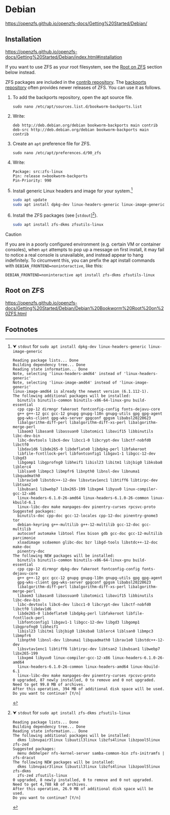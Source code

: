 # Debian

https://openzfs.github.io/openzfs-docs/Getting%20Started/Debian/





## Installation

https://openzfs.github.io/openzfs-docs/Getting%20Started/Debian/index.html#installation

If you want to use ZFS as your root filesystem, see the [Root on ZFS](#root-on-zfs) section below instead.

ZFS packages are included in the [contrib repository](https://packages.debian.org/source/zfs-linux). The [backports repository](https://backports.debian.org/Instructions/) often provides newer releases of ZFS. You can use it as follows.

1. To add the backports repository, open the apt source file.

    ```
    sudo nano /etc/apt/sources.list.d/bookworm-backports.list
    ```

1. Write:

    ```
    deb http://deb.debian.org/debian bookworm-backports main contrib
    deb-src http://deb.debian.org/debian bookworm-backports main contrib
    ```

1. Create an `apt` preference file for ZFS.

    ```
    sudo nano /etc/apt/preferences.d/90_zfs
    ```

1. Write:

    ```
    Package: src:zfs-linux
    Pin: release n=bookworm-backports
    Pin-Priority: 990
    ```

1. Install generic Linux headers and image for your system.[^out1]

    ```sh
    sudo apt update
    sudo apt install dpkg-dev linux-headers-generic linux-image-generic
    ```

1. Install the ZFS packages (see [`stdout`][^out2]).

    ```sh
    sudo apt install zfs-dkms zfsutils-linux 
    ```

> [!Caution]
> If you are in a poorly configured environment (e.g. certain VM or container consoles), when `apt` attempts to pop up a message on first install, it may fail to notice a real console is unavailable, and instead appear to hang indefinitely. To circumvent this, you can prefix the apt install commands with `DEBIAN_FRONTEND=noninteractive`, like this:
>
> ```
> DEBIAN_FRONTEND=noninteractive apt install zfs-dkms zfsutils-linux
> ```





## Root on ZFS

https://openzfs.github.io/openzfs-docs/Getting%20Started/Debian/Debian%20Bookworm%20Root%20on%20ZFS.html





## Footnotes

[^out1]: ⮟ `stdout` for `sudo apt install dpkg-dev linux-headers-generic linux-image-generic`  
    ```
    Reading package lists... Done
    Building dependency tree... Done
    Reading state information... Done
    Note, selecting 'linux-headers-amd64' instead of 'linux-headers-generic'
    Note, selecting 'linux-image-amd64' instead of 'linux-image-generic'
    linux-image-amd64 is already the newest version (6.1.112-1).
    The following additional packages will be installed:
      binutils binutils-common binutils-x86-64-linux-gnu build-essential 
      cpp cpp-12 dirmngr fakeroot fontconfig-config fonts-dejavu-core 
      g++ g++-12 gcc gcc-12 gnupg gnupg-l10n gnupg-utils gpg gpg-agent 
      gpg-wks-client gpg-wks-server gpgconf gpgsm libabsl20220623 
      libalgorithm-diff-perl libalgorithm-diff-xs-perl libalgorithm-merge-perl 
      libaom3 libasan8 libassuan0 libatomic1 libavif15 libbinutils libc-dev-bin 
      libc-devtools libc6-dev libcc1-0 libcrypt-dev libctf-nobfd0 libctf0 
      libdav1d6 libde265-0 libdeflate0 libdpkg-perl libfakeroot 
      libfile-fcntllock-perl libfontconfig1 libgav1-1 libgcc-12-dev libgd3 
      libgomp1 libgprofng0 libheif1 libisl23 libitm1 libjbig0 libksba8 liblerc4 
      liblsan0 libmpc3 libmpfr6 libnpth0 libnsl-dev libnuma1 libquadmath0 
      librav1e0 libstdc++-12-dev libsvtav1enc1 libtiff6 libtirpc-dev libtsan2 
      libubsan1 libwebp7 libx265-199 libxpm4 libyuv0 linux-compiler-gcc-12-x86 
      linux-headers-6.1.0-26-amd64 linux-headers-6.1.0-26-common linux-kbuild-6.1 
      linux-libc-dev make manpages-dev pinentry-curses rpcsvc-proto
    Suggested packages:
      binutils-doc cpp-doc gcc-12-locales cpp-12-doc pinentry-gnome3 tor 
      debian-keyring g++-multilib g++-12-multilib gcc-12-doc gcc-multilib 
      autoconf automake libtool flex bison gdb gcc-doc gcc-12-multilib parcimonie 
      xloadimage scdaemon glibc-doc bzr libgd-tools libstdc++-12-doc make-doc 
      pinentry-doc
    The following NEW packages will be installed:
      binutils binutils-common binutils-x86-64-linux-gnu build-essential 
      cpp cpp-12 dirmngr dpkg-dev fakeroot fontconfig-config fonts-dejavu-core 
      g++ g++-12 gcc gcc-12 gnupg gnupg-l10n gnupg-utils gpg gpg-agent 
      gpg-wks-client gpg-wks-server gpgconf gpgsm libabsl20220623 
      libalgorithm-diff-perl libalgorithm-diff-xs-perl libalgorithm-merge-perl 
      libaom3 libasan8 libassuan0 libatomic1 libavif15 libbinutils libc-dev-bin 
      libc-devtools libc6-dev libcc1-0 libcrypt-dev libctf-nobfd0 libctf0 libdav1d6 
      libde265-0 libdeflate0 libdpkg-perl libfakeroot libfile-fcntllock-perl 
      libfontconfig1 libgav1-1 libgcc-12-dev libgd3 libgomp1 libgprofng0 libheif1 
      libisl23 libitm1 libjbig0 libksba8 liblerc4 liblsan0 libmpc3 libmpfr6 
      libnpth0 libnsl-dev libnuma1 libquadmath0 librav1e0 libstdc++-12-dev 
      libsvtav1enc1 libtiff6 libtirpc-dev libtsan2 libubsan1 libwebp7 libx265-199 
      libxpm4 libyuv0 linux-compiler-gcc-12-x86 linux-headers-6.1.0-26-amd64 
      linux-headers-6.1.0-26-common linux-headers-amd64 linux-kbuild-6.1 
      linux-libc-dev make manpages-dev pinentry-curses rpcsvc-proto
    0 upgraded, 87 newly installed, 0 to remove and 0 not upgraded.
    Need to get 99.8 MB of archives.
    After this operation, 394 MB of additional disk space will be used.
    Do you want to continue? [Y/n]
    ```

[^out2]: ⮟ `stdout` for `sudo apt install zfs-dkms zfsutils-linux`  
    ```
    Reading package lists... Done
    Building dependency tree... Done
    Reading state information... Done
    The following additional packages will be installed:
      dkms libnvpair3linux libuutil3linux libzfs4linux libzpool5linux zfs-zed
    Suggested packages:
      menu debhelper nfs-kernel-server samba-common-bin zfs-initramfs | zfs-dracut
    The following NEW packages will be installed:
      dkms libnvpair3linux libuutil3linux libzfs4linux libzpool5linux zfs-dkms 
      zfs-zed zfsutils-linux
    0 upgraded, 8 newly installed, 0 to remove and 0 not upgraded.
    Need to get 4,788 kB of archives.
    After this operation, 26.9 MB of additional disk space will be used.
    Do you want to continue? [Y/n] 
    ```
